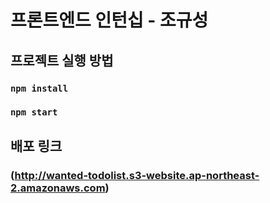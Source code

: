 # 프론트엔드 인턴십 - 조규성

## 프로젝트 실행 방법

### `npm install`

### `npm start`

## 배포 링크

### (http://wanted-todolist.s3-website.ap-northeast-2.amazonaws.com)
